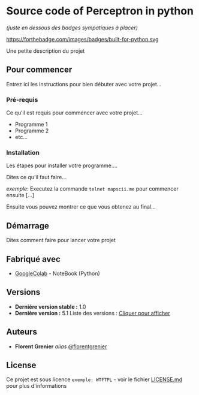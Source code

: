 # Source code of Perceptron in python
_(juste en dessous des badges sympatiques à placer)_

https://forthebadge.com/images/badges/built-for-python.svg

Une petite description du projet

## Pour commencer

Entrez ici les instructions pour bien débuter avec votre projet...

### Pré-requis

Ce qu'il est requis pour commencer avec votre projet...

- Programme 1
- Programme 2
- etc...

### Installation

Les étapes pour installer votre programme....

Dites ce qu'il faut faire...

_exemple_: Executez la commande ``telnet mapscii.me`` pour commencer ensuite [...]


Ensuite vous pouvez montrer ce que vous obtenez au final...

## Démarrage

Dites comment faire pour lancer votre projet

## Fabriqué avec

* [GoogleColab](https://colab.research.google.com) - NoteBook (Python)

## Versions

* **Dernière version stable :** 1.0
* **Dernière version :** 5.1
Liste des versions : [Cliquer pour afficher](https://github.com/FlorentGrenier/Perceptron-in-python/tags)
## Auteurs

* **Florent Grenier** _alias_ [@florentgrenier](https://github.com/FlorentGrenier)


## License

Ce projet est sous licence ``exemple: WTFTPL`` - voir le fichier [LICENSE.md](LICENSE.md) pour plus d'informations


